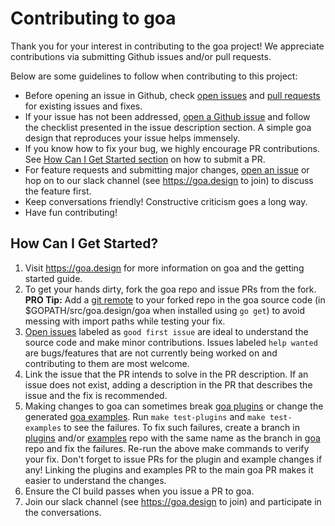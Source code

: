 # Contributing to goa

Thank you for your interest in contributing to the goa project! We appreciate
contributions via submitting Github issues and/or pull requests.

Below are some guidelines to follow when contributing to this project:

* Before opening an issue in Github, check [open issues](https://github.com/goadesign/goa/issues)
  and [pull requests](https://github.com/goadesign/goa/pulls) for existing
  issues and fixes.
* If your issue has not been addressed, [open a Github issue](https://github.com/goadesign/goa/issues/new)
  and follow the checklist presented in the issue description section. A simple
  goa design that reproduces your issue helps immensely.
* If you know how to fix your bug, we highly encourage PR contributions. See
  [How Can I Get Started section](#how-can-i-get-started?) on how to submit a PR.
* For feature requests and submitting major changes, [open an issue](https://github.com/goadesign/goa/issues/new)
  or hop on to our slack channel (see https://goa.design to join) to discuss
  the feature first.
* Keep conversations friendly! Constructive criticism goes a long way.
* Have fun contributing!

## How Can I Get Started?

1) Visit https://goa.design for more information on goa and the getting started
guide.
2) To get your hands dirty, fork the goa repo and issue PRs from the fork.
**PRO Tip:** Add a [git remote](https://git-scm.com/docs/git-remote.html) to
your forked repo in the goa source code (in $GOPATH/src/goa.design/goa when
installed using `go get`) to avoid messing with import paths while testing
your fix.
3) [Open issues](https://github.com/goadesign/goa/issues) labeled as `good first
issue` are ideal to understand the source code and make minor contributions.
Issues labeled `help wanted` are bugs/features that are not currently being
worked on and contributing to them are most welcome.
4) Link the issue that the PR intends to solve in the PR description. If an issue
does not exist, adding a description in the PR that describes the issue and the
fix is recommended.
5) Making changes to goa can sometimes break [goa plugins](https://github.com/goadesign/plugins)
or change the generated [goa examples](https://github.com/goadesign/examples).
Run `make test-plugins` and `make test-examples` to see the failures. To fix
such failures, create a branch in [plugins](https://github.com/goadesign/plugins)
and/or [examples](https://github.com/goadesign/examples) repo with the same
name as the branch in [goa](https://github.com/goadesign/goa) repo and fix the
failures. Re-run the above make commands to verify your fix. Don't forget to
issue PRs for the plugin and example changes if any! Linking the plugins and
examples PR to the main goa PR makes it easier to understand the changes.
6) Ensure the CI build passes when you issue a PR to goa.
7) Join our slack channel (see https://goa.design to join) and participate in the
conversations.
